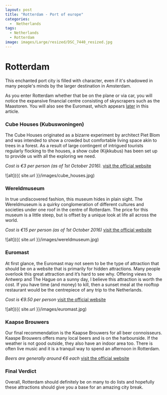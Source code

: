 ```yaml
---
layout: post
title: "Rotterdam - Port of europe"
categories:
  -  Netherlands
tags:
  - Netherlands
  - Rotterdam
image: images/Large/resized/DSC_7440_resized.jpg
---
```


# Rotterdam

This enchanted port city is filled with character, even if it's shadowed in many people's minds by the larger destination in Amsterdam.

As you enter Rotterdam whether that be on the plane or via car, you will notice the expansive financial centre consisting of skyscrapers such as the Maastoren. You will also see the Euromast, which appears [later](#euromast) in this article.

### Cube Houses (Kubuswoningen)
The Cube Houses originated as a bizarre experiment by architect Piet Blom and was intended to show a crowded but comfortable living space akin to trees in a forest. As a result of large contingent of intrigued tourists regularly flocking to the houses, a show cube (Kijkkubus) has been set up to provide us with all the exploring we need.
  
*Cost is €3 per person (as of 1st October 2016).*   [visit the official website](http://www.kubuswoning.nl)
  
  
![alt]({{ site.url }}/images/cube_houses.jpg)
 
### Wereldmuseum
In true undiscovered fashion, this museum hides in plain sight. The Wereldmuseum is a quirky conglomeration of different cultures and societies under one roof in the centre of Rotterdam. The price for this museum is a little steep, but is offset by a unique look at life all across the world.

*Cost is €15 per person (as of 1st October 2016)*  [visit the official website](https://www.wereldmuseum.nl/en/home.html)
  
  
![alt]({{ site.url }}/images/wereldmuseum.jpg)

### Euromast
At first glance, the Euromast may not seem to be the type of attraction that should be on a website that is primarily for hidden attractions. Many people overlook this great attraction and it’s hard to see why. Offering views to Antwerp and The Hague on a sunny day, I believe this attraction is worth the cost. If you have time (and money) to kill, then a sunset meal at the rooftop restaurant would be the centrepiece of any trip to the Netherlands.
  
*Cost is €9.50 per person* [visit the official website](http://www.euromast.nl/en/)
 
 
![alt]({{ site.url }}/images/euromast.jpg)

### Kaapse Brouwers
Our final recommendation is the Kaapse Brouwers for all beer connoisseurs. Kaaspe Brouwers offers many local beers and is on the harbourside. If the weather is not good outside, they also have an indoor area too. There is often live music and it is a tranquil way to spend an afternoon in Rotterdam.
  
*Beers are generally around €6 each* [visit the official website](http://www.kaapsebrouwers.nl/)

### Final Verdict
Overall, Rotterdam should definitely be on many to do lists and hopefully these attractions should give you a base for an amazing city break.
